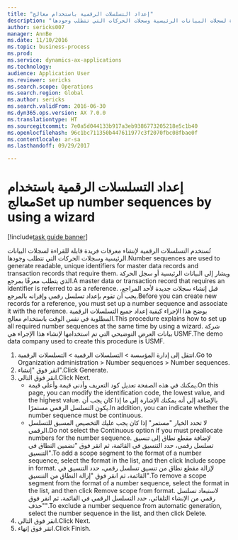 ```yaml
--- 
title: "إعداد التسلسلات الرقمية باستخدام معالج"
description: "تُستخدم التسلسلات الرقمية لإنشاء معرفات فريدة قابلة للقراءة لسجلات البيانات الرئيسية وسجلات الحركات التي تتطلب وجودها."
author: sericks007
manager: AnnBe
ms.date: 11/10/2016
ms.topic: business-process
ms.prod: 
ms.service: dynamics-ax-applications
ms.technology: 
audience: Application User
ms.reviewer: sericks
ms.search.scope: Operations
ms.search.region: Global
ms.author: sericks
ms.search.validFrom: 2016-06-30
ms.dyn365.ops.version: AX 7.0.0
ms.translationtype: HT
ms.sourcegitcommit: 7e0a5d044133b917a3eb9386773205218e5c1b40
ms.openlocfilehash: 96c1bc711350b447611977c3f2070fbc08fbae0f
ms.contentlocale: ar-sa
ms.lasthandoff: 09/29/2017

---
```

# <a name="set-up-number-sequences-by-using-a-wizard"></a><span data-ttu-id="84eb4-103">إعداد التسلسلات الرقمية باستخدام معالج</span><span class="sxs-lookup"><span data-stu-id="84eb4-103">Set up number sequences by using a wizard</span></span>

[!include[task guide banner](../../includes/task-guide-banner.md)]

<span data-ttu-id="84eb4-104">تُستخدم التسلسلات الرقمية لإنشاء معرفات فريدة قابلة للقراءة لسجلات البيانات الرئيسية وسجلات الحركات التي تتطلب وجودها.</span><span class="sxs-lookup"><span data-stu-id="84eb4-104">Number sequences are used to generate readable, unique identifiers for master data records and transaction records that require them.</span></span> <span data-ttu-id="84eb4-105">ويشار إلى البيانات الرئيسية أو سجل الحركة الذي يتطلب معرفًا بمرجع.</span><span class="sxs-lookup"><span data-stu-id="84eb4-105">A master data or transaction record that requires an identifier is referred to as a reference.</span></span> <span data-ttu-id="84eb4-106">قبل إنشاء سجلات جديدة لأحد المراجع، يجب أن تقوم بإعداد تسلسل رقمي وإقرانه بالمرجع.</span><span class="sxs-lookup"><span data-stu-id="84eb4-106">Before you can create new records for a reference, you must set up a number sequence and associate it with the reference.</span></span> <span data-ttu-id="84eb4-107">يوضح هذا الإجراء كيفية إعداد جميع التسلسلات الرقمية المطلوبة في نفس الوقت باستخدام معالج.</span><span class="sxs-lookup"><span data-stu-id="84eb4-107">This procedure explains how to set up all required number sequences at the same time by using a wizard.</span></span> <span data-ttu-id="84eb4-108">شركة بيانات العرض التوضيحي التي تم استخدامها لإنشاء هذا الإجراء هي USMF.</span><span class="sxs-lookup"><span data-stu-id="84eb4-108">The demo data company used to create this procedure is USMF.</span></span>

1. <span data-ttu-id="84eb4-109">انتقل إلى إدارة المؤسسة > التسلسلات الرقمية > التسلسلات الرقمية.</span><span class="sxs-lookup"><span data-stu-id="84eb4-109">Go to Organization administration > Number sequences > Number sequences.</span></span>
2. <span data-ttu-id="84eb4-110">انقر فوق "إنشاء".</span><span class="sxs-lookup"><span data-stu-id="84eb4-110">Click Generate.</span></span>
3. <span data-ttu-id="84eb4-111">انقر فوق التالي.</span><span class="sxs-lookup"><span data-stu-id="84eb4-111">Click Next.</span></span>
    * <span data-ttu-id="84eb4-112">يمكنك في هذه الصفحة تعديل كود التعريف وأدنى قيمة وأعلى قيمة.</span><span class="sxs-lookup"><span data-stu-id="84eb4-112">On this page, you can modify the identification code, the lowest value, and the highest value.</span></span> <span data-ttu-id="84eb4-113">بالإضافة إلى أنه يمكنك الإشارة إلى ما إذا كان يجب أن يكون التسلسل الرقمي مستمرًا.</span><span class="sxs-lookup"><span data-stu-id="84eb4-113">In addition, you can indicate whether the number sequence must be continuous.</span></span>   
    * <span data-ttu-id="84eb4-114">لا تحدد الخيار "مستمر" إذا كان يجب عليك التخصيص المسبق للتسلسل الرقمي.</span><span class="sxs-lookup"><span data-stu-id="84eb4-114">Do not select the Continuous option if you must preallocate numbers for the number sequence.</span></span>     <span data-ttu-id="84eb4-115">لإضافة مقطع نطاق إلى تنسيق تسلسل رقمي، حدد التنسيق في القائمة، ثم انقر فوق "تضمين النطاق في التنسيق".</span><span class="sxs-lookup"><span data-stu-id="84eb4-115">To add a scope segment to the format of a number sequence, select the format in the list, and then click Include scope in format.</span></span>     <span data-ttu-id="84eb4-116">لإزالة مقطع نطاق من تنسيق تسلسل رقمي، حدد التنسيق في القائمة، ثم انقر فوق "إزالة النطاق من التنسيق".</span><span class="sxs-lookup"><span data-stu-id="84eb4-116">To remove a scope segment from the format of a number sequence, select the format in the list, and then click Remove scope from format.</span></span>     <span data-ttu-id="84eb4-117">لاستبعاد تسلسل رقمي من الإنشاء التلقائي، حدد التسلسل الرقمي في القائمة، ثم انقر فوق "حذف".</span><span class="sxs-lookup"><span data-stu-id="84eb4-117">To exclude a number sequence from automatic generation, select the number sequence in the list, and then click Delete.</span></span>  
4. <span data-ttu-id="84eb4-118">انقر فوق التالي.</span><span class="sxs-lookup"><span data-stu-id="84eb4-118">Click Next.</span></span>
5. <span data-ttu-id="84eb4-119">انقر فوق إنهاء.</span><span class="sxs-lookup"><span data-stu-id="84eb4-119">Click Finish.</span></span>


